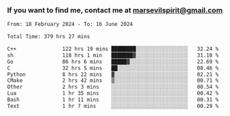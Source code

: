 ### If you want to find me, contact me at marsevilspirit@gmail.com

<!--
**marsevilspirit/marsevilspirit** is a ✨ _special_ ✨ repository because its `README.md` (this file) appears on your GitHub profile.

Here are some ideas to get you started:

- 🔭 I’m currently working on ...
- 🌱 I’m currently learning ...
- 👯 I’m looking to collaborate on ...
- 🤔 I’m looking for help with ...
- 💬 Ask me about ...
- 📫 How to reach me: ...
- 😄 Pronouns: ...
- ⚡ Fun fact: ...
-->
<!--START_SECTION:waka-->

```txt
From: 18 February 2024 - To: 16 June 2024

Total Time: 379 hrs 27 mins

C++               122 hrs 19 mins ████████░░░░░░░░░░░░░░░░░   32.24 %
sh                118 hrs 1 min   ███████▓░░░░░░░░░░░░░░░░░   31.10 %
Go                86 hrs 6 mins   █████▓░░░░░░░░░░░░░░░░░░░   22.69 %
C                 32 hrs 5 mins   ██░░░░░░░░░░░░░░░░░░░░░░░   08.46 %
Python            8 hrs 22 mins   ▓░░░░░░░░░░░░░░░░░░░░░░░░   02.21 %
CMake             2 hrs 42 mins   ▒░░░░░░░░░░░░░░░░░░░░░░░░   00.71 %
Other             2 hrs 3 mins    ░░░░░░░░░░░░░░░░░░░░░░░░░   00.54 %
Lua               1 hr 35 mins    ░░░░░░░░░░░░░░░░░░░░░░░░░   00.42 %
Bash              1 hr 11 mins    ░░░░░░░░░░░░░░░░░░░░░░░░░   00.31 %
Text              1 hr 7 mins     ░░░░░░░░░░░░░░░░░░░░░░░░░   00.29 %
```

<!--END_SECTION:waka-->
